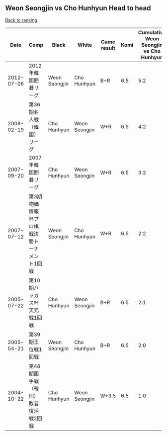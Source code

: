 ## Weon Seongjin vs Cho Hunhyun Head to head

[Back to ranking](../../index.md)




| **Date** | **Comp** | **Black** | **White** | **Game result** | **Komi** | **Cumulative Weon Seongjin vs Cho Hunhyun** | **Weon Seongjin streak** | **Cho Hunhyun streak** | 
| --- | --- | --- | --- | --- | --- | --- | --- | --- |
| 2012-07-06 | 2012年韓国囲碁リーグ | Weon Seongjin | Cho Hunhyun | B+R | 6.5 | 5:2 | 3 | 0 | 
| 2008-02-19 | 第36期名人戦（韓国）リーグ | Cho Hunhyun | Weon Seongjin | W+R | 6.5 | 4:2 | 2 | 0 | 
| 2007-09-20 | 2007年韓国囲碁リーグ | Cho Hunhyun | Weon Seongjin | W+R | 6.5 | 3:2 | 1 | 0 | 
| 2007-07-12 | 第3期物価情報杯プロ棋戦決勝トーナメント1回戦 | Weon Seongjin | Cho Hunhyun | W+R | 6.5 | 2:2 | 0 | 2 | 
| 2005-07-22 | 第10期バッカス杯天元戦1回戦 | Cho Hunhyun | Weon Seongjin | B+R | 6.5 | 2:1 | 0 | 1 | 
| 2005-04-21 | 第39期王位戦1回戦 | Weon Seongjin | Cho Hunhyun | B+R | 6.5 | 2:0 | 2 | 0 | 
| 2004-10-22 | 第48期国手戦（韓国）敗者復活戦2回戦 | Cho Hunhyun | Weon Seongjin | W+3.5 | 6.5 | 1:0 | 1 | 0 |




